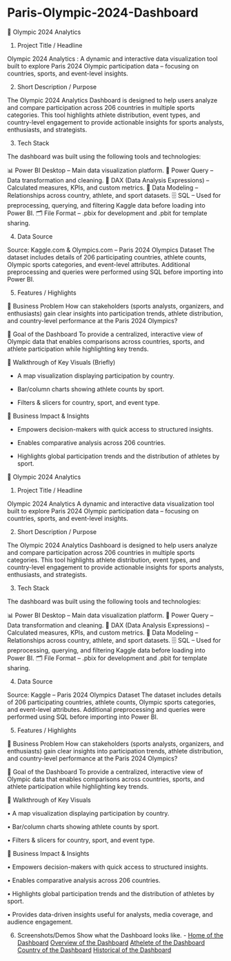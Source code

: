 # Paris-Olympic-2024-Dashboard
🏅 Olympic 2024 Analytics
1. Project Title / Headline

Olympic 2024 Analytics :
A dynamic and interactive data visualization tool built to explore Paris 2024 Olympic participation data – focusing on countries, sports, and event-level insights.

2. Short Description / Purpose

The Olympic 2024 Analytics Dashboard is designed to help users analyze and compare participation across 206 countries in multiple sports categories. This tool highlights athlete distribution, event types, and country-level engagement to provide actionable insights for sports analysts, enthusiasts, and strategists.

3. Tech Stack

The dashboard was built using the following tools and technologies:

📊 Power BI Desktop – Main data visualization platform.
📂 Power Query – Data transformation and cleaning.
🧮 DAX (Data Analysis Expressions) – Calculated measures, KPIs, and custom metrics.
🔗 Data Modeling – Relationships across country, athlete, and sport datasets.
🗄️ SQL – Used for preprocessing, querying, and filtering Kaggle data before loading into Power BI.
🗂 File Format – .pbix for development and .pbit for template sharing.

4. Data Source

Source: Kaggle.com & Olympics.com – Paris 2024 Olympics Dataset
The dataset includes details of 206 participating countries, athlete counts, Olympic sports categories, and event-level attributes.
Additional preprocessing and queries were performed using SQL before importing into Power BI.

5. Features / Highlights

🔹 Business Problem
How can stakeholders (sports analysts, organizers, and enthusiasts) gain clear insights into participation trends, athlete distribution, and country-level performance at the Paris 2024 Olympics?

🔹 Goal of the Dashboard
To provide a centralized, interactive view of Olympic data that enables comparisons across countries, sports, and athlete participation while highlighting key trends.

🔹 Walkthrough of Key Visuals (Briefly)

* A map visualization displaying participation by country.

* Bar/column charts showing athlete counts by sport.

* Filters & slicers for country, sport, and event type.

🔹 Business Impact & Insights

* Empowers decision-makers with quick access to structured insights.

* Enables comparative analysis across 206 countries.

* Highlights global participation trends and the distribution of athletes by sport.

🏅 Olympic 2024 Analytics
1. Project Title / Headline

Olympic 2024 Analytics
A dynamic and interactive data visualization tool built to explore Paris 2024 Olympic participation data – focusing on countries, sports, and event-level insights.

2. Short Description / Purpose

The Olympic 2024 Analytics Dashboard is designed to help users analyze and compare participation across 206 countries in multiple sports categories. This tool highlights athlete distribution, event types, and country-level engagement to provide actionable insights for sports analysts, enthusiasts, and strategists.

3. Tech Stack

The dashboard was built using the following tools and technologies:

📊 Power BI Desktop – Main data visualization platform.
📂 Power Query – Data transformation and cleaning.
🧮 DAX (Data Analysis Expressions) – Calculated measures, KPIs, and custom metrics.
🔗 Data Modeling – Relationships across country, athlete, and sport datasets.
🗄️ SQL – Used for preprocessing, querying, and filtering Kaggle data before loading into Power BI.
🗂 File Format – .pbix for development and .pbit for template sharing.

4. Data Source

Source: Kaggle – Paris 2024 Olympics Dataset
The dataset includes details of 206 participating countries, athlete counts, Olympic sports categories, and event-level attributes.
Additional preprocessing and queries were performed using SQL before importing into Power BI.

5. Features / Highlights

🔹 Business Problem
How can stakeholders (sports analysts, organizers, and enthusiasts) gain clear insights into participation trends, athlete distribution, and country-level performance at the Paris 2024 Olympics?

🔹 Goal of the Dashboard
To provide a centralized, interactive view of Olympic data that enables comparisons across countries, sports, and athlete participation while highlighting key trends.

🔹 Walkthrough of Key Visuals

• A map visualization displaying participation by country.

• Bar/column charts showing athlete counts by sport.

• Filters & slicers for country, sport, and event type.

🔹 Business Impact & Insights

• Empowers decision-makers with quick access to structured insights.

• Enables comparative analysis across 206 countries.

• Highlights global participation trends and the distribution of athletes by sport.

• Provides data-driven insights useful for analysts, media coverage, and audience engagement. 

6. Screenshots/Demos
   Show what the Dashboard looks like. -
   [Home of the Dashboard](https://github.com/Suchandrapalkundu/Paris-Olympic-2024-Dashboard/blob/main/Home_Dashboard.png)
   [Overview of the Dashboard](https://github.com/Suchandrapalkundu/Paris-Olympic-2024-Dashboard/blob/main/Overview_Dashboard.png)
   [Athelete of the Dashboard](https://github.com/Suchandrapalkundu/Paris-Olympic-2024-Dashboard/blob/main/Athelete_Dashboard.png)
   [Country of the Dashboard](https://github.com/Suchandrapalkundu/Paris-Olympic-2024-Dashboard/blob/main/Country_Dashboard.png)
  [Historical of the Dashboard](https://github.com/Suchandrapalkundu/Paris-Olympic-2024-Dashboard/blob/main/Historical_Dashboard.png)
   
   

